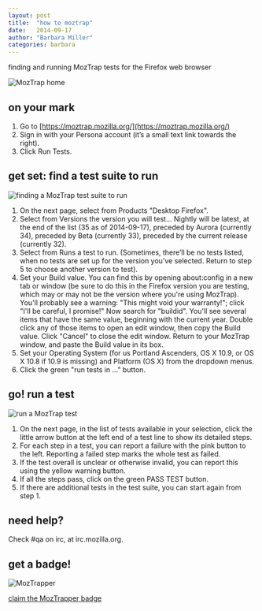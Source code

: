 ```yaml
---
layout: post
title:  "how to moztrap"
date:   2014-09-17
author: "Barbara Miller"
categories: barbara
---
```



finding and running MozTrap tests for the Firefox web browser

![MozTrap home](/participants/portland/barbara/images/moztrap-home.png "MozTrap home page")

on your mark
------------

1. Go to [https://moztrap.mozilla.org/](https://moztrap.mozilla.org/)
2. Sign in with your Persona account (it’s a small text link towards the right).
3. Click Run Tests.


get set: find a test suite to run
---------------------------------

![finding a MozTrap test suite to run](/participants/portland/barbara/images/moztrap-find-test-suite.png "Finding a MozTrap Test Suite")

1. On the next page, select from Products "Desktop Firefox".
2. Select from Versions the version you will test... Nightly will be latest, at the end of the list (35 as of 2014-09-17), preceded by Aurora (currently 34), preceded by Beta (currently 33), preceded by the current release (currently 32).
3. Select from Runs a test to run. (Sometimes, there’ll be no tests listed, when no tests are set up for the version you’ve selected. Return to step 5 to choose another version to test).
4. Set your Build value. You can find this by opening about:config in a new tab or window (be sure to do this in the Firefox version you are testing, which may or may not be the version where you're using MozTrap). You'll probably see a warning: "This might void your warranty!"; click "I'll be careful, I promise!" Now search for "buildid". You'll see several items that have the same value, beginning with the current year. Double click any of those items to open an edit window, then copy the Build value. Click "Cancel" to close the edit window. Return to your MozTrap window, and paste the Build value in its box.
5. Set your Operating System (for us Portland Ascenders, OS X 10.9, or OS X 10.8 if 10.9 is missing) and Platform (OS X) from the dropdown menus. 
6. Click the green "run tests in ..." button.


go! run a test
--------------

![run a MozTrap test](/participants/portland/barbara/images/run-moztrap-test.png)

1. On the next page, in the list of tests available in your selection, click the little arrow button at the left end of a test line to show its detailed steps.
2. For each step in a test, you can report a failure with the pink button to the left. Reporting a failed step marks the whole test as failed.
3. If the test overall is unclear or otherwise invalid, you can report this using the yellow warning button.
4. If all the steps pass, click on the green PASS TEST button.
5. If there are additional tests in the test suite, you can start again from step 1.


need help?
----------

Check #qa on irc, at irc.mozilla.org.


get a badge!
------------

![MozTrapper](https://badges.mozilla.org/media/uploads/badge/3/d/3ddd35aa33237f64289684aeb309069e_image_1412277144_0379.png)

[claim the MozTrapper badge](https://badges.mozilla.org/en-US/badges/claim/4c7vmv)


